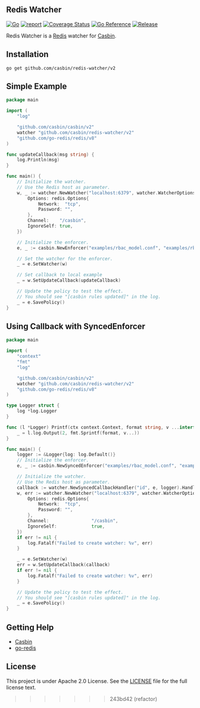 Redis Watcher 
---
[![Go](https://github.com/casbin/redis-watcher/actions/workflows/ci.yml/badge.svg)](https://github.com/casbin/redis-watcher/actions/workflows/ci.yml)
[![report](https://goreportcard.com/badge/github.com/casbin/redis-watcher)](https://goreportcard.com/report/github.com/casbin/redis-watcher)
[![Coverage Status](https://coveralls.io/repos/github/casbin/redis-watcher/badge.svg?branch=master)](https://coveralls.io/github/casbin/redis-watcher?branch=master)
[![Go Reference](https://pkg.go.dev/badge/github.com/casbin/redis-watcher/v2.svg)](https://pkg.go.dev/github.com/casbin/redis-watcher/v2)
[![Release](https://img.shields.io/github/v/release/casbin/redis-watcher)](https://github.com/casbin/redis-watcher/releases/latest)

Redis Watcher is a [Redis](http://redis.io) watcher for [Casbin](https://github.com/casbin/casbin).

## Installation

    go get github.com/casbin/redis-watcher/v2

## Simple Example

```go
package main

import (
	"log"

	"github.com/casbin/casbin/v2"
	watcher "github.com/casbin/redis-watcher/v2"
	"github.com/go-redis/redis/v8"
)

func updateCallback(msg string) {
	log.Println(msg)
}

func main() {
	// Initialize the watcher.
	// Use the Redis host as parameter.
	w, _ := watcher.NewWatcher("localhost:6379", watcher.WatcherOptions{
		Options: redis.Options{
			Network:  "tcp",
			Password: "",
		},
		Channel:    "/casbin",
		IgnoreSelf: true,
	})

	// Initialize the enforcer.
	e, _ := casbin.NewEnforcer("examples/rbac_model.conf", "examples/rbac_policy.csv")

	// Set the watcher for the enforcer.
	_ = e.SetWatcher(w)

	// Set callback to local example
	_ = w.SetUpdateCallback(updateCallback)

	// Update the policy to test the effect.
	// You should see "[casbin rules updated]" in the log.
	_ = e.SavePolicy()
}

```

## Using Callback with SyncedEnforcer

```go
package main

import (
	"context"
	"fmt"
	"log"

	"github.com/casbin/casbin/v2"
	watcher "github.com/casbin/redis-watcher/v2"
	"github.com/go-redis/redis/v8"
)

type Logger struct {
	log *log.Logger
}

func (l *Logger) Printf(ctx context.Context, format string, v ...interface{}) {
	_ = l.log.Output(2, fmt.Sprintf(format, v...))
}

func main() {
	logger := &Logger{log: log.Default()}
	// Initialize the enforcer.
	e, _ := casbin.NewSyncedEnforcer("examples/rbac_model.conf", "examples/rbac_policy.csv")

	// Initialize the watcher.
	// Use the Redis host as parameter.
	callback := watcher.NewSyncedCallbackHandler("id", e, logger).Handle
	w, err := watcher.NewWatcher("localhost:6379", watcher.WatcherOptions{
		Options: redis.Options{
			Network:  "tcp",
			Password: "",
		},
		Channel:                "/casbin",
		IgnoreSelf:             true,
	})
	if err != nil {
		log.Fatalf("Failed to create watcher: %v", err)
	}

	_ = e.SetWatcher(w)
	err = w.SetUpdateCallback(callback)
	if err != nil {
		log.Fatalf("Failed to create watcher: %v", err)
	}

	// Update the policy to test the effect.
	// You should see "[casbin rules updated]" in the log.
	_ = e.SavePolicy()
}


```

## Getting Help

- [Casbin](https://github.com/casbin/casbin)
- [go-redis](https://github.com/go-redis/redis)

## License

This project is under Apache 2.0 License. See the [LICENSE](LICENSE) file for the full license text.
>>>>>>> 243bd42 (refactor)
